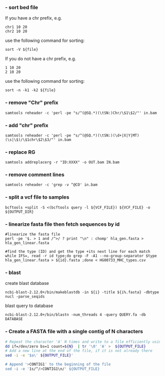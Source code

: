 ####

### - sort bed file

If you have a chr prefix, e.g.
```
chr1 10 20
chr2 10 20
```

use the following command for sorting:
```
sort -V ${file}
```

If you do not have a chr prefix, e.g.

```
1 10 20
2 10 20
```

use the following command for sorting:
```
sort -n -k1 -k2 ${file}
```
### - remove "Chr" prefix
```
samtools reheader -c 'perl -pe "s/^(@SQ.*)(\tSN:)Chr/\$1\$2/"' in.bam
```

### - add "chr" prefix
```
samtools reheader -c 'perl -pe "s/^(@SQ.*)(\tSN:)(\d+|X|Y|MT)(\s|\$)/\$1chr\$2\$3/"' in.bam
```

### - replace RG
```
samtools addreplacerg -r "ID:XXXX" -o OUT.bam IN.bam
```

### - remove comment lines
```
samtools reheader -c 'grep -v ^@CO' in.bam
```


### - split a vcf file to samples
```
bcftools +split -S <(bcftools query -l ${VCF_FILE}) ${VCF_FILE} -o ${OUTPUT_DIR}
```

### - linearize fasta file then fetch sequences by id
```
#linearize the fasta file 
perl -pe '$. > 1 and /^>/ ? print "\n" : chomp' hla_gen.fasta > hla_gen_linear.fasta

#find the type (ID) and get the type +its next line for each match
while IFS=, read -r id type;do grep -F -A1 --no-group-separator $type hla_gen_linear.fasta > ${id}.fasta ;done < HG00733_MHC_types.csv 
```

### - blast

create blast database
```
ncbi-blast-2.12.0+/bin/makeblastdb -in ${i} -title ${i%.fasta} -dbtype nucl -parse_seqids
```

blast query to database
```
ncbi-blast-2.12.0+/bin/blastn -num_threads 4 -query QUERY.fa -db DATABASE 
```


### - Create a FASTA file with a single contig of N characters

```bash
# Repeat the character 'A' N times and write to a file efficiently using "dd"
dd if=/dev/zero bs=1 count=${N}  | tr '\0' 'A' >  ${OUTPUT_FILE}
# Add a new line at the end of the file, if it is not already there
sed -i -e '$a\' ${OUTPUT_FILE}' 

# Append '>CONTIG1' to the beginning of the file
sed -i -e '1s/^/>CONTIG1\n/' ${OUTPUT_FILE}
```